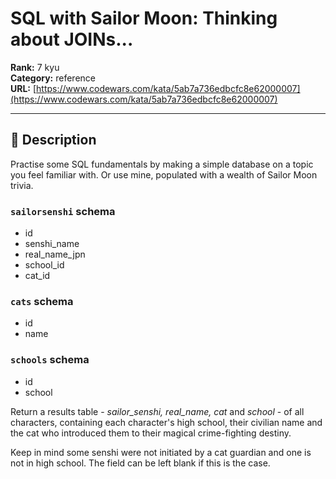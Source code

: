 # SQL with Sailor Moon: Thinking about JOINs...

**Rank:** 7 kyu  
**Category:** reference  
**URL:** [https://www.codewars.com/kata/5ab7a736edbcfc8e62000007](https://www.codewars.com/kata/5ab7a736edbcfc8e62000007)

---

## 📝 Description

Practise some SQL fundamentals by making a simple database on a topic you feel familiar with. Or use mine, populated with a wealth of Sailor Moon trivia.

### `sailorsenshi` schema
* id
* senshi_name
* real_name_jpn
* school_id
* cat_id

### `cats` schema
* id
* name

### `schools` schema
* id
* school


Return a results table - *sailor_senshi, real_name, cat* and *school* - of all characters, containing each character's high school, their civilian name and the cat who introduced them to their magical crime-fighting destiny.

Keep in mind some senshi were not initiated by a cat guardian and one is not in high school. The field can be left blank if this is the case.
